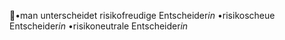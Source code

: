 •man unterscheidet
risikofreudige Entscheider*in*
•risikoscheue Entscheider*in*
•risikoneutrale Entscheider*in*
